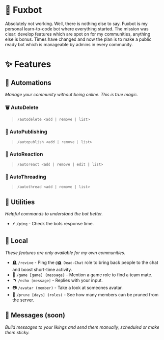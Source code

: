 # 🦊 Fuxbot

Absolutely not working. Well, there is nothing else to say. Fuxbot is my personal learn-to-code bot where everything started. The mission was clear: develop features which are spot on for my communities, anything else is bonus. Times have changed and now the plan is to make a public ready bot which is manageable by admins in every community.

# ✨ Features

## 🤖 Automations

*Manage your community without being online. This is true magic.*

### 🗑️ AutoDelete
> `/autodelete <add | remove | list>`

### 📢 AutoPublishing
> `/autopublish <add | remove | list>`

### 🙂 AutoReaction
> `/autoreact <add | remove | edit | list>`

### 🧵 AutoThreading
> `/autothread <add | remove | list>`

## 🔧 Utilities

*Helpful commands to understand the bot better.*

- ⚡ `/ping` - Check the bots response time.

## 🔐 Local

*These features are only available for my own communities.*

- 🪦 `/revive` - Ping the `@🪦 Dead-Chat` role to bring back people to the chat and boost short-time activity.
- 🎣 `/game [game] (message)` - Mention a game role to find a team mate.
- 🪃 `/echo [message]` - Replies with your input.
- 📷 `/avatar (member)` - Take a look at someones avatar.
- 🧹 `/prune [days] (roles)` - See how many members can be pruned from the server.

## 💬 Messages (soon)

*Build messages to your likings and send them manually, scheduled or make them sticky.*
